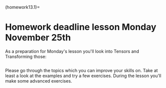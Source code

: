 (homework13.1)=
# Homework deadline lesson Monday November 25th

As a preparation for Monday's lesson you'll look into Tensors and Transforming those:

```{tableofcontents}
```

Please go through the topics which you can improve your skills on. Take at least a look at the examples and try a few exercises. During the lesson you'll make some advanced exercises.